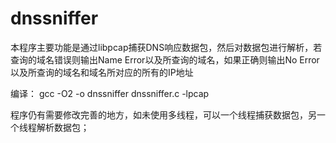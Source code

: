 # dnssniffer
本程序主要功能是通过libpcap捕获DNS响应数据包，然后对数据包进行解析，若查询的域名错误则输出Name Error以及所查询的域名，如果正确则输出No Error以及所查询的域名和域名所对应的所有的IP地址

编译：
gcc -O2 -o dnssniffer dnssniffer.c -lpcap

程序仍有需要修改完善的地方，如未使用多线程，可以一个线程捕获数据包，另一个线程解析数据包；
